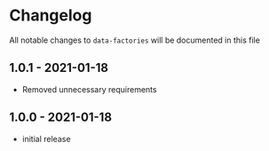 # Changelog

All notable changes to `data-factories` will be documented in this file

## 1.0.1 - 2021-01-18

- Removed unnecessary requirements

## 1.0.0 - 2021-01-18

- initial release
